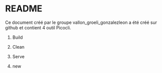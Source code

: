 # README

Ce document créé par le groupe vallon_groeli_gonzalezleon a été créé sur github et contient 4 outil Picocli.

1. Build

2. Clean

3. Serve 

4. new